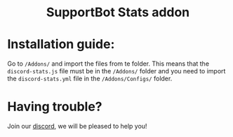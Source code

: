 <h1 align="center">
    <br>
    SupportBot Stats addon
    <br>
</h1>

# Installation guide:
 Go to `/Addons/` and import the files from te folder. This means that the `discord-stats.js` file must be in the `/Addons/` folder and you need to import the `discord-stats.yml` file in the `/Addons/Configs/` folder.
 
 # Having trouble?

Join our [discord](https://discord.gg/zqTAQsY32k), we will be pleased to help you!
